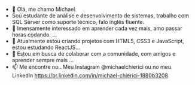 - 👋 Olá, me chamo Michael.
- Sou estudante de análise e desenvolvimento de sistemas, trabalho com SQL Server como suporte técnico, falo inglês fluente.
- 👀 Imensamente interessado em aprender cada vez mais, amo passar horas codando. ...
- 🌱 Atualmente estou criando projetos com HTML5, CSS3 e JavaScript, estou estudando ReactJS...
- 💞️ Estou em busca de colaborar com a comunidade, com amigos e aprender sempre mais ...
- 📫 Me encontre no...Meu Instagram @michaelchierici ou no meu LinkedIn https://br.linkedin.com/in/michael-chierici-1880b3208

<!---
michaelchierici/michaelchierici is a ✨ special ✨ repository because its `README.md` (this file) appears on your GitHub profile.
You can click the Preview link to take a look at your changes.
--->
